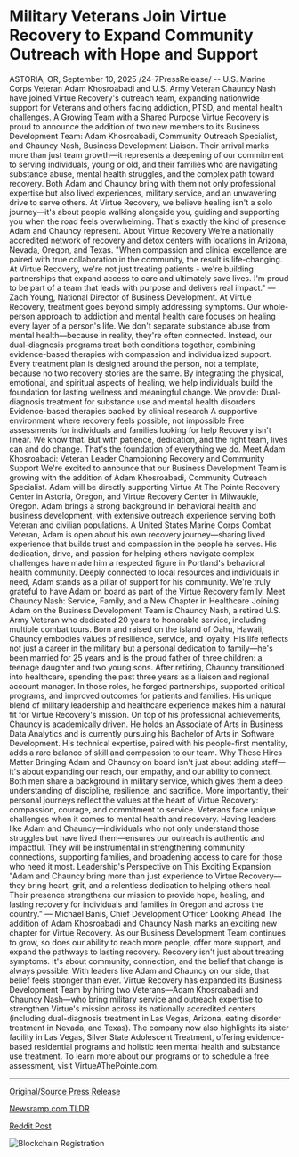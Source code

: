# Military Veterans Join Virtue Recovery to Expand Community Outreach with Hope and Support

ASTORIA, OR, September 10, 2025 /24-7PressRelease/ -- U.S. Marine Corps Veteran Adam Khosroabadi and U.S. Army Veteran Chauncy Nash have joined Virtue Recovery's outreach team, expanding nationwide support for Veterans and others facing addiction, PTSD, and mental health challenges.  A Growing Team with a Shared Purpose  Virtue Recovery is proud to announce the addition of two new members to its Business Development Team: Adam Khosroabadi, Community Outreach Specialist, and Chauncy Nash, Business Development Liaison. Their arrival marks more than just team growth—it represents a deepening of our commitment to serving individuals, young or old, and their families who are navigating substance abuse, mental health struggles, and the complex path toward recovery.  Both Adam and Chauncy bring with them not only professional expertise but also lived experiences, military service, and an unwavering drive to serve others. At Virtue Recovery, we believe healing isn't a solo journey—it's about people walking alongside you, guiding and supporting you when the road feels overwhelming. That's exactly the kind of presence Adam and Chauncy represent.  About Virtue Recovery  We're a nationally accredited network of recovery and detox centers with locations in Arizona, Nevada, Oregon, and Texas. "When compassion and clinical excellence are paired with true collaboration in the community, the result is life-changing. At Virtue Recovery, we're not just treating patients - we're building partnerships that expand access to care and ultimately save lives. I'm proud to be part of a team that leads with purpose and delivers real impact." — Zach Young, National Director of Business Development.  At Virtue Recovery, treatment goes beyond simply addressing symptoms. Our whole-person approach to addiction and mental health care focuses on healing every layer of a person's life. We don't separate substance abuse from mental health—because in reality, they're often connected. Instead, our dual-diagnosis programs treat both conditions together, combining evidence-based therapies with compassion and individualized support.  Every treatment plan is designed around the person, not a template, because no two recovery stories are the same. By integrating the physical, emotional, and spiritual aspects of healing, we help individuals build the foundation for lasting wellness and meaningful change.  We provide: Dual-diagnosis treatment for substance use and mental health disorders Evidence-based therapies backed by clinical research A supportive environment where recovery feels possible, not impossible Free assessments for individuals and families looking for help Recovery isn't linear. We know that. But with patience, dedication, and the right team, lives can and do change. That's the foundation of everything we do.  Meet Adam Khosroabadi: Veteran Leader Championing Recovery and Community Support  We're excited to announce that our Business Development Team is growing with the addition of Adam Khosroabadi, Community Outreach Specialist. Adam will be directly supporting Virtue At The Pointe Recovery Center in Astoria, Oregon, and Virtue Recovery Center in Milwaukie, Oregon.  Adam brings a strong background in behavioral health and business development, with extensive outreach experience serving both Veteran and civilian populations. A United States Marine Corps Combat Veteran, Adam is open about his own recovery journey—sharing lived experience that builds trust and compassion in the people he serves. His dedication, drive, and passion for helping others navigate complex challenges have made him a respected figure in Portland's behavioral health community. Deeply connected to local resources and individuals in need, Adam stands as a pillar of support for his community.  We're truly grateful to have Adam on board as part of the Virtue Recovery family.  Meet Chauncy Nash: Service, Family, and a New Chapter in Healthcare  Joining Adam on the Business Development Team is Chauncy Nash, a retired U.S. Army Veteran who dedicated 20 years to honorable service, including multiple combat tours.  Born and raised on the island of Oahu, Hawaii, Chauncy embodies values of resilience, service, and loyalty. His life reflects not just a career in the military but a personal dedication to family—he's been married for 25 years and is the proud father of three children: a teenage daughter and two young sons.  After retiring, Chauncy transitioned into healthcare, spending the past three years as a liaison and regional account manager. In those roles, he forged partnerships, supported critical programs, and improved outcomes for patients and families. His unique blend of military leadership and healthcare experience makes him a natural fit for Virtue Recovery's mission.  On top of his professional achievements, Chauncy is academically driven. He holds an Associate of Arts in Business Data Analytics and is currently pursuing his Bachelor of Arts in Software Development. His technical expertise, paired with his people-first mentality, adds a rare balance of skill and compassion to our team.  Why These Hires Matter  Bringing Adam and Chauncy on board isn't just about adding staff—it's about expanding our reach, our empathy, and our ability to connect. Both men share a background in military service, which gives them a deep understanding of discipline, resilience, and sacrifice. More importantly, their personal journeys reflect the values at the heart of Virtue Recovery: compassion, courage, and commitment to service.  Veterans face unique challenges when it comes to mental health and recovery. Having leaders like Adam and Chauncy—individuals who not only understand those struggles but have lived them—ensures our outreach is authentic and impactful. They will be instrumental in strengthening community connections, supporting families, and broadening access to care for those who need it most.  Leadership's Perspective on This Exciting Expansion  "Adam and Chauncy bring more than just experience to Virtue Recovery—they bring heart, grit, and a relentless dedication to helping others heal. Their presence strengthens our mission to provide hope, healing, and lasting recovery for individuals and families in Oregon and across the country." — Michael Banis, Chief Development Officer  Looking Ahead  The addition of Adam Khosroabadi and Chauncy Nash marks an exciting new chapter for Virtue Recovery. As our Business Development Team continues to grow, so does our ability to reach more people, offer more support, and expand the pathways to lasting recovery.  Recovery isn't just about treating symptoms. It's about community, connection, and the belief that change is always possible. With leaders like Adam and Chauncy on our side, that belief feels stronger than ever.  Virtue Recovery has expanded its Business Development Team by hiring two Veterans—Adam Khosroabadi and Chauncy Nash—who bring military service and outreach expertise to strengthen Virtue's mission across its nationally accredited centers (including dual-diagnosis treatment in Las Vegas, Arizona, eating disorder treatment in Nevada, and Texas). The company now also highlights its sister facility in Las Vegas, Silver State Adolescent Treatment, offering evidence-based residential programs and holistic teen mental health and substance use treatment.  To learn more about our programs or to schedule a free assessment, visit VirtueAThePointe.com. 

---

[Original/Source Press Release](https://www.24-7pressrelease.com/press-release/526525/military-veterans-join-virtue-recovery-to-expand-community-outreach-with-hope-and-support)
                    

[Newsramp.com TLDR](https://newsramp.com/curated-news/veterans-join-virtue-recovery-to-expand-nationwide-mental-health-support/4bdb48bd03ed96fde992921e9f49e27e) 

 



[Reddit Post](https://www.reddit.com/r/HealthCareNewsInfo/comments/1nd81z4/veterans_join_virtue_recovery_to_expand/) 



![Blockchain Registration](https://cdn.newsramp.app/24-7PressRelease/qrcode/259/10/pear72sT.webp)